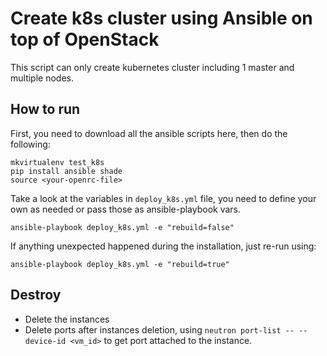 # Create k8s cluster using Ansible on top of OpenStack

This script can only create kubernetes cluster including 1 master and multiple
nodes.

## How to run
First, you need to download all the ansible scripts here, then do the
following:

```shell
mkvirtualenv test_k8s
pip install ansible shade
source <your-openrc-file>
```

Take a look at the variables in `deploy_k8s.yml` file, you need to define your
own as needed or pass those as ansible-playbook vars.

```shell
ansible-playbook deploy_k8s.yml -e "rebuild=false"
```

If anything unexpected happened during the installation, just re-run using:
```shell
ansible-playbook deploy_k8s.yml -e "rebuild=true"
```

## Destroy

- Delete the instances
- Delete ports after instances deletion, using `neutron port-list -- --device-id <vm_id>` to get port attached to the instance.

